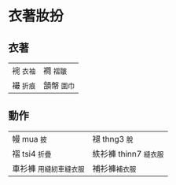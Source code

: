 # 衣著妝扮

## 衣著

|  |  |
| :--- | :--- |
| 䘼 `衣袖` | 襇 `褶皺` |
| 襊 `折痕` | 頷幋 `圍巾` |

## 動作

|  |  |
| :--- | :--- |
| 幔 mua `披` | 褪 thng3 `脫` |
| 褶 tsi4 `折疊` | 紩衫褲 thinn7 `縫衣服` |
| 車衫褲 `用縫紉車縫衣服` | 補衫褲`補衣服` |

